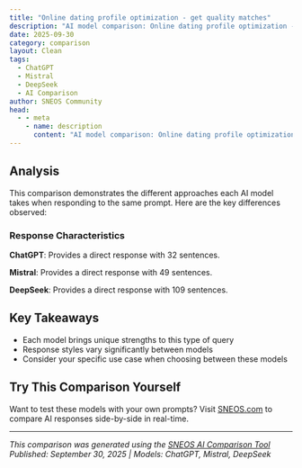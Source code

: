 ```yaml
---
title: "Online dating profile optimization - get quality matches"
description: "AI model comparison: Online dating profile optimization - get quality matches..."
date: 2025-09-30
category: comparison
layout: Clean
tags:
  - ChatGPT
  - Mistral
  - DeepSeek
  - AI Comparison
author: SNEOS Community
head:
  - - meta
    - name: description
      content: "AI model comparison: Online dating profile optimization - get quality matches..."
---
```


<ChatComparison
  title="Online dating profile optimization - get quality matches"
  prompt="Online dating profile optimization - get quality matches"
  :responses='{"ChatGPT": "Optimizing your online dating profile to attract quality matches involves presenting an authentic, appealing, and interesting version of yourself. Here are some comprehensive tips to help you achieve that:\n\n### 1. Choose High-Quality Photos\n- **Use clear, well-lit images:** Avoid blurry or dark photos.\n- **Show variety:** Include a mix of portraits (face close-up), full-body shots, and pictures showing you engaged in hobbies or social settings.\n- **Smile and appear approachable:** Friendly expressions invite connection.\n- **Avoid group photos as your main picture:** It should be clear who you are.\n- **Dress well and groom yourself:** Present yourself at your best without overdoing it.\n\n### 2. Craft a Genuine, Engaging Bio\n- **Be authentic:** Write in your natural tone and be honest about who you are.\n- **Highlight your passions and interests:** Share what excites you and makes you unique.\n- **Keep it positive:** Focus on what you want, not what you don\u2019t want.\n- **Share a story or anecdote:** This makes your profile memorable.\n- **Be concise but informative:** Avoid long essays; a few interesting paragraphs or bullet points work well.\n\n### 3. Use Specifics and Avoid Clich\u00E9s\n- Instead of \u201CI love traveling,\u201D say \u201CI\u2019ve backpacked through three continents and love discovering hidden gems off the beaten path.\u201D\n- Replace \u201CI like to have fun\u201D with \u201COn weekends, you\u2019ll find me salsa dancing or trying out new recipes.\u201D\n\n### 4. State What You\u2019re Looking For\n- Be clear about your relationship goals (serious, casual, friendship).\n- Mention qualities you appreciate in a partner without sounding rigid.\n\n### 5. Optimize Your Profile Details\n- Fill out all profile prompts and sections thoughtfully.\n- Use humor if it matches your personality.\n- Update your profile periodically to keep it fresh.\n\n### 6. Proofread\n- Fix any spelling or grammar errors to appear polished.\n\n### 7. Be Active\n- Log in regularly, update your profile, and respond thoughtfully to messages.\n\n### 8. Avoid Oversharing or Negativity\n- Keep the tone upbeat and respectful.\n- Avoid venting about past relationships.\n\n---\n\nIf you\u0027d like, I can help you draft or improve your current profile text or review your photo choices! Would you like to provide some details for personalized help?", "Mistral": "Optimizing your online dating profile can significantly improve the quality of your matches. Here are some steps to help you create a compelling and authentic profile:\n\n### 1. **Choose the Right Photos**\n- **Primary Photo**: Use a clear, high-quality photo where your face is clearly visible. Avoid group photos or photos with sunglasses.\n- **Variety**: Include a mix of photos that show different aspects of your life\u2014travel, hobbies, social activities, and professional achievements.\n- **Authenticity**: Ensure your photos are recent and accurately represent you.\n- **Avoid**: Selfies, heavily edited photos, and photos with exes or other people who might be mistaken for a partner.\n\n### 2. **Craft a Compelling Bio**\n- **Be Specific**: Instead of saying \u0022I love to travel,\u0022 say \u0022I love exploring new cities and trying local cuisines.\u0022\n- **Highlight Unique Traits**: Mention what makes you stand out. Are you a great cook? Do you play an instrument?\n- **Show, Don\u0027t Tell**: Use stories or anecdotes to illustrate your personality rather than just listing traits.\n- **Be Positive**: Avoid negativity or listing what you don\u0027t want in a partner. Focus on what you do want.\n- **Keep It Concise**: Aim for 200-300 words. Too much text can be overwhelming.\n\n### 3. **Use Keywords Wisely**\n- **Interests and Hobbies**: Include keywords related to your interests and hobbies. This helps algorithms match you with people who share similar passions.\n- **Values and Goals**: Mention your values and long-term goals. This can attract like-minded individuals.\n\n### 4. **Be Honest and Authentic**\n- **Avoid Clich\u00E9s**: Be genuine and avoid overused phrases like \u0022I love long walks on the beach.\u0022\n- **Be Yourself**: Don\u0027t try to be someone you\u0027re not. Authenticity is attractive.\n\n### 5. **Engage with Your Audience**\n- **Questions**: End your bio with a question or a call to action. This encourages potential matches to start a conversation.\n- **Interactive Elements**: Use prompts or questions provided by the dating app to engage with your audience.\n\n### 6. **Optimize for the Platform**\n- **Tailor Your Profile**: Different dating apps have different user bases and features. Tailor your profile to fit the platform you\u0027re using.\n- **Use All Available Features**: Utilize all the features the app offers, such as prompts, questions, and additional photo slots.\n\n### 7. **Regularly Update Your Profile**\n- **Keep It Fresh**: Update your photos and bio regularly to keep your profile fresh and engaging.\n- **Seasonal Updates**: Change your profile to reflect the current season or events. For example, add a photo from a recent holiday trip.\n\n### 8. **Seek Feedback**\n- **Friends and Family**: Ask trusted friends or family members for feedback on your profile. They can provide valuable insights.\n- **Professional Help**: Consider hiring a dating coach or using a profile optimization service if you\u0027re struggling.\n\n### 9. **Be Patient and Persistent**\n- **Quality Over Quantity**: Focus on quality matches rather than the number of matches.\n- **Stay Positive**: Online dating can be challenging, but staying positive and persistent can lead to better outcomes.\n\n### 10. **Safety First**\n- **Protect Your Privacy**: Avoid sharing personal information like your address or phone number until you\u0027re comfortable.\n- **Meet in Public**: Always meet in a public place for the first few dates.\n\nBy following these steps, you can create a profile that not only attracts more matches but also ensures those matches are of higher quality and more likely to be a good fit for you.", "DeepSeek": "Of course. This is a fantastic goal. Getting \u0022quality matches\u0022 is less about gaming the algorithm and more about presenting the most authentic, compelling version of yourself to attract the right people.\n\nThink of your profile as a marketing campaign for *you*. You\u0027re not trying to appeal to everyone; you\u0027re targeting your ideal partner.\n\nHere is a comprehensive guide to online dating profile optimization, broken down into a step-by-step framework.\n\n---\n\n### The Philosophy: Attract, Don\u0027t Chase\n\nYour goal is to create a profile that acts as a filter. It should quickly and clearly signal who you are and what you\u0027re looking for, so that the people who are drawn to it are genuinely compatible with you.\n\n---\n\n### Part 1: The Photos (Your Visual Handshake)\n\nThis is the first and most critical element. You have milliseconds to make an impression.\n\n**The Golden Rule:** **Quality over Quantity.** 4-6 great photos are better than 10 mediocre ones.\n\n#### **The Essential Photo Lineup:**\n\n1. **The Clear, Smiling Headshot (The Opener):**\n * **What it is:** A high-quality, recent photo of your face, from the shoulders up. You should be smiling naturally (think \u0022laughing with a friend,\u0022 not \u0022say cheese for the camera\u0022).\n * **Why it works:** It\u0027s approachable, shows you\u0027re friendly, and lets people see your face clearly. This is often your first photo.\n * **Pro Tip:** Good, natural lighting is key. Avoid harsh shadows or a blinding flash.\n\n2. **The Full-Body Shot in Your Element (The Context):**\n * **What it is:** A photo of you doing something you enjoy, in a setting that reflects your life. This could be hiking, cooking in a nice kitchen, at a concert, playing with your dog, or working on a project.\n * **Why it works:** It shows what you look like and gives a huge hint about your personality and hobbies without you having to say a word.\n * **Pro Tip:** Wear an outfit that you feel confident and like yourself in.\n\n3. **The Social Proof Shot (The Connector):**\n * **What it is:** One photo with 1-2 friends. Avoid huge group photos where people have to play \u0022Where\u0027s Waldo?\u0022 to find you.\n * **Why it works:** It signals that you have a social life and healthy relationships. It makes you seem more trustworthy and well-adjusted.\n * **Pro Tip:** You should be the one circled or easily identifiable. Make sure it\u0027s a recent photo.\n\n4. **The Conversation Starter (The Hook):**\n * **What it is:** A photo that showcases a unique hobby, passion, or travel experience. You with a finished pottery piece, holding up a weird fruit at a market, wearing a cool costume, or at a famous landmark.\n * **Why it works:** It gives potential matches an easy, low-pressure opening line. \u0022Wow, where was that taken?\u0022 or \u0022I\u0027ve always wanted to try pottery!\u0022\n * **Pro Tip:** The more specific, the better.\n\n#### **Photo Red Flags (What to Avoid):**\n\n* **Blurry, Dark, or Sunglass-Heavy Photos:** People want to see you.\n* **Too Many Group Photos:** Don\u0027t make them guess who you are.\n* **Old Photos (more than 2-3 years):** This sets up false expectations and erodes trust.\n* **Photos with Exes (cropped or not):** It\u0027s just awkward.\n* **Clich\u00E9d Gym Selfies/Bathroom Mirror Shots:** Unless fitness is your #1 passion, use a more creative photo.\n* **Photos with Kids (if they\u0027re not yours):** It can be confusing. If they are yours, be mindful about their privacy.\n\n---\n\n### Part 2: The Bio \u0026 Prompts (Your Personality Blueprint)\n\nThis is where you go from \u0022they\u0027re cute\u0022 to \u0022they seem interesting.\u0022\n\n#### **Strategy 1: Show, Don\u0027t Just Tell**\n\n* **Instead of:** \u0022I love to travel.\u0022\n* **Try:** \u0022Recently obsessed with finding the best street food in Mexico City. Next on my list: hiking in Patagonia.\u0022 (This is specific and tells a story).\n\n* **Instead of:** \u0022I\u0027m funny.\u0022\n* **Try:** Use a prompt to tell a short, funny, self-deprecating story. *\u0022The most spontaneous thing I\u0027ve ever done...\u0022* \u0022Once decided to learn the saxophone at 2 AM. My neighbors and I are no longer on speaking terms.\u0022\n\n#### **Strategy 2: The Recipe for a Great Bio**\n\nMix these three ingredients:\n\n1. **Who You Are:** Your passions, values, and what you do for fun.\n * *Example:* \u0022Architect by day, amateur ceramicist by night. My ideal Saturday involves a strong coffee, a new recipe to mess up, and a long walk with my poorly-behaved but lovable dog.\u0022\n\n2. **What You Enjoy:** Be specific about the activities you\u0027d want to share with a partner.\n * *Example:* \u0022Looking for a partner in crime for: trying every new restaurant in the city, finding hidden gem bookstores, and semi-competitive board game nights.\u0022\n\n3. **A Clear, Gentle Filter:** What are you looking for? This is key for quality.\n * *Example:* \u0022Seeking a genuine connection with someone who is curious, kind, and can hold a conversation about anything from astrophysics to the best type of pizza.\u0022\n\n#### **Strategy 3: Optimizing Prompts**\n\nTreat prompts as mini-essays that reveal your character.\n\n* **\u0022I\u0027m looking for...\u0022**: Be positive and specific. Instead of \u0022no drama,\u0022 say \u0022someone who communicates openly and knows how to laugh at themselves.\u0022\n* **\u0022Together, we could...\u0022**: Paint a picture of a shared future. \u0022Master the art of homemade pasta,\u0022 \u0022explore every state park within a 100-mile radius,\u0022 or \u0022have a marathon of terrible 90s action movies.\u0022\n* **Use Humor Wisely:** A little self-deprecating humor goes a long way. Arrogance or sarcasm does not.\n\n---\n\n### Part 3: The Mindset \u0026 Strategy (Beyond the Profile)\n\nYour profile is a tool, but how you use it matters.\n\n1. **Be Proactive, Not Passive:** Don\u0027t just wait for likes. Use your optimized profile to seek out people who genuinely interest you. Read their profiles and send a personalized opening message related to something they wrote.\n2. **Craft a Quality Opening Message:**\n * **Bad:** \u0022Hey,\u0022 \u0022Hi,\u0022 \u0022You\u0027re hot.\u0022\n * **Good:** Reference something specific from their profile. \u0022Your photo at the Van Gogh exhibit is amazing! I went last month and was blown by the \u0027Starry Night\u0027 room. What was your favorite part?\u0022 This shows you actually read their profile.\n3. **Review and Iterate:** Your profile isn\u0027t set in stone. If you\u0027re not getting the quality of matches you want after a few weeks, change a photo or rewrite a prompt. See what works.\n4. **Patience is a Virtue:** Finding quality matches takes time. It\u0027s better to have one great conversation a week than 20 meaningless \u0022hey\u0027s\u0022 a day.\n\n---\n\n### **Quick Checklist for a Quality-Match Profile:**\n\n* [ ] **Photos:** Clear, smiling headshot; full-body activity shot; one social shot; one conversation-starter shot.\n* [ ] **Bio/Prompts:** You\u0027ve used \u0022show, don\u0027t tell.\u0022 You\u0027ve included who you are, what you enjoy, and a gentle filter for what you\u0027re seeking.\n* [ ] **Tone:** Your profile sounds like *you*\u2014authentic and approachable.\n* [ ] **Spelling/Grammar:** You\u0027ve proofread it. Errors can signal a lack of effort.\n* [ ] **Call to Action:** Your profile gives people an easy way to start a conversation with you.\n\nBy following this framework, you\u0027ll create a profile that not only stands out but also acts as a powerful magnet, pulling the right people toward you and making the entire online dating experience more efficient and enjoyable. Good luck"}' 
  published-date="16:44"
/>

## Analysis

This comparison demonstrates the different approaches each AI model takes when responding to the same prompt. Here are the key differences observed:

### Response Characteristics

**ChatGPT**: Provides a direct response with 32 sentences. 

**Mistral**: Provides a direct response with 49 sentences. 

**DeepSeek**: Provides a direct response with 109 sentences. 

## Key Takeaways

- Each model brings unique strengths to this type of query
- Response styles vary significantly between models
- Consider your specific use case when choosing between these models

## Try This Comparison Yourself

Want to test these models with your own prompts? Visit [SNEOS.com](https://sneos.com) to compare AI responses side-by-side in real-time.

---

*This comparison was generated using the [SNEOS AI Comparison Tool](https://sneos.com)*
*Published: September 30, 2025 | Models: ChatGPT, Mistral, DeepSeek*
